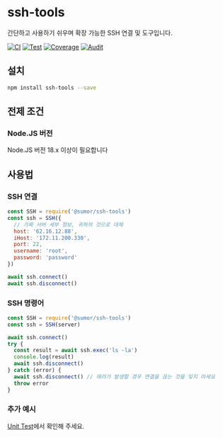 # ssh-tools

간단하고 사용하기 쉬우며 확장 가능한 SSH 연결 및 도구입니다.

[![CI](https://github.com/sumor-cloud/ssh-tools/actions/workflows/ci.yml/badge.svg)](https://github.com/sumor-cloud/ssh-tools/actions/workflows/ci.yml)
[![Test](https://github.com/sumor-cloud/ssh-tools/actions/workflows/ut.yml/badge.svg)](https://github.com/sumor-cloud/ssh-tools/actions/workflows/ut.yml)
[![Coverage](https://github.com/sumor-cloud/ssh-tools/actions/workflows/coverage.yml/badge.svg)](https://github.com/sumor-cloud/ssh-tools/actions/workflows/coverage.yml)
[![Audit](https://github.com/sumor-cloud/ssh-tools/actions/workflows/audit.yml/badge.svg)](https://github.com/sumor-cloud/ssh-tools/actions/workflows/audit.yml)

## 설치

```bash
npm install ssh-tools --save
```

## 전제 조건

### Node.JS 버전

Node.JS 버전 18.x 이상이 필요합니다

## 사용법

### SSH 연결

```javascript
const SSH = require('@sumor/ssh-tools')
const ssh = SSH({
  // 가짜 서버 세부 정보, 귀하의 것으로 대체
  host: '62.16.12.88',
  iHost: '172.11.200.330',
  port: 22,
  username: 'root',
  password: 'password'
})

await ssh.connect()
await ssh.disconnect()
```

### SSH 명령어

```javascript
const SSH = require('@sumor/ssh-tools')
const ssh = SSH(server)

await ssh.connect()
try {
  const result = await ssh.exec('ls -la')
  console.log(result)
  await ssh.disconnect()
} catch (error) {
  await ssh.disconnect() // 에러가 발생할 경우 연결을 끊는 것을 잊지 마세요
  throw error
}
```

### 추가 예시

[Unit Test](https://github.com/sumor-cloud/ssh-tools/tree/main/test)에서 확인해 주세요.
